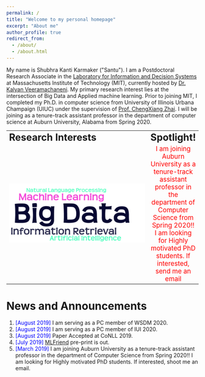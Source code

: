 ```yaml
---
permalink: /
title: "Welcome to my personal homepage"
excerpt: "About me"
author_profile: true
redirect_from: 
  - /about/
  - /about.html
---
```


My name is Shubhra Kanti Karmaker ("Santu"). I am a Postdoctoral Research Associate in the [Laboratory for Information and Decision Systems](https://lids.mit.edu/) at Massachusetts Institute of Technology (MIT), currently hosted by [Dr. Kalyan Veeramachaneni](https://kalyan.lids.mit.edu/). My primary research interest lies at the intersection of Big Data and Applied machine learning. Prior to joining MIT, I completed my Ph.D. in computer science from University of Illinois Urbana Champaign (UIUC) under the supervision of [Prof. ChengXiang Zhai](http://czhai.cs.illinois.edu/). I will be joining as a tenure-track assistant professor in the department of computer science at Auburn University, Alabama from Spring 2020.


<table style="border-collapse: collapse; border: none;" align="center">
 <tr style="border: none;">
    <td style="border: none;" align="left"><b style="font-size:25px">Research Interests</b></td>
    <td style="border: none;" align="center"><b style="font-size:25px">Spotlight!</b></td>
 </tr>
 <tr>
    <td style="border: none;" align="left" width="500"> <img src="images/ResearchInterest.png" alt="" /></td>
    <td style="border: none;" align="center"><span style="color:red; font-size:17px"> I am joining Auburn University as a tenure-track assistant professor in the department of Computer Science from Spring 2020!! I am looking for Highly motivated PhD students. If interested, send me an email</span></td>
 </tr>
</table>


News and Announcements
======
1. <span style="color:blue">[August 2019] </span>  I am serving as a PC member of WSDM 2020.
1. <span style="color:blue">[August 2019] </span>  I am serving as a PC member of IUI 2020.
1. <span style="color:blue">[August 2019] </span>  Paper Accepted at CoNLL 2019.
1. <span style="color:blue">[July 2019] </span>  [MLFriend](https://arxiv.org/abs/1906.12348) pre-print is out.
1. <span style="color:blue">[March 2019] </span> I am joining  Auburn University as a tenure-track assistant professor in the department of Computer Science from Spring 2020!! I am looking for Highly motivated PhD students. If interested, shoot me an email.